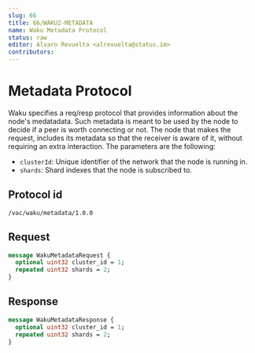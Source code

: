 ```yaml
---
slug: 66
title: 66/WAKU2-METADATA
name: Waku Metadata Protocol
status: raw
editor: Alvaro Revuelta <alrevuelta@status.im>
contributors:
---
```


# Metadata Protocol

Waku specifies a req/resp protocol that provides information about the node's medatadata. Such metadata is meant to be used
by the node to decide if a peer is worth connecting or not. The node that makes the request, includes its metadata
so that the receiver is aware of it, without requiring an extra interaction. The parameters are the following:
* `clusterId`: Unique identifier of the network that the node is running in.
* `shards`: Shard indexes that the node is subscribed to.


## Protocol id

`/vac/waku/metadata/1.0.0`

## Request

```proto
message WakuMetadataRequest {
  optional uint32 cluster_id = 1;
  repeated uint32 shards = 2;
}
```

## Response

```proto
message WakuMetadataResponse {
  optional uint32 cluster_id = 1;
  repeated uint32 shards = 2;
}
```
